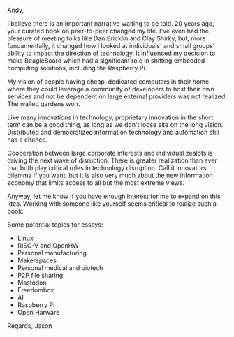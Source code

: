Andy,

I believe there is an important narrative waiting to be told. 20 years ago, your curated book on peer-to-peer changed my life. I've even had the pleasure of meeting folks like Dan Bricklin and Clay Shirky, but, more fundamentally, it changed how I looked at individuals' and small groups' ability to impact the direction of technology. It influenced my decision to make BeagleBoard which had a significant role in shifting embedded computing solutions, including the Raspberry Pi.

My vision of people having cheap, dedicated computers in their home where they could leverage a community of developers to host their own services and not be dependent on large external providers was not realized. The walled gardens won.

Like many innovations in technology, proprietary innovation in the short term can be a good thing, as long as we don't loose site on the long vision. Distributed and democratized information technology and automation still has a chance.

Cooperation between large corporate interests and individual zealots is driving the next wave of disruption. There is greater realization than ever that both play critical roles in technology disruption. Call it innovators dilemma if you want, but it is also very much about the new information economy that limits access to all but the most extreme views.

Anyway, let me know if you have enough interest for me to expand on this idea. Working with someone like yourself seems critical to realize such a book. 

Some potential topics for essays:
* Linux
* RISC-V and OpenHW
* Personal manufacturing
* Makerspaces
* Personal medical and biotech
* P2P file sharing
* Mastodon
* Freedombox
* AI
* Raspberry Pi
* Open Harware

Regards,
Jason


